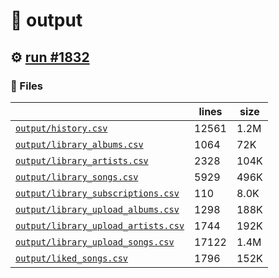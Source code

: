 # 📝  output 

## ⚙️ [run #1832](https://github.com/jwenerd/ytm-dl/actions/runs/10130630604)

### 📁 Files

|                                                                         |lines|size|
|-------------------------------------------------------------------------|-----|----|
|[`output/history.csv` ](output/history.csv)                              |12561|1.2M|
|[`output/library_albums.csv` ](output/library_albums.csv)                |1064 |72K |
|[`output/library_artists.csv` ](output/library_artists.csv)              |2328 |104K|
|[`output/library_songs.csv` ](output/library_songs.csv)                  |5929 |496K|
|[`output/library_subscriptions.csv` ](output/library_subscriptions.csv)  |110  |8.0K|
|[`output/library_upload_albums.csv` ](output/library_upload_albums.csv)  |1298 |188K|
|[`output/library_upload_artists.csv` ](output/library_upload_artists.csv)|1744 |192K|
|[`output/library_upload_songs.csv` ](output/library_upload_songs.csv)    |17122|1.4M|
|[`output/liked_songs.csv` ](output/liked_songs.csv)                      |1796 |152K|